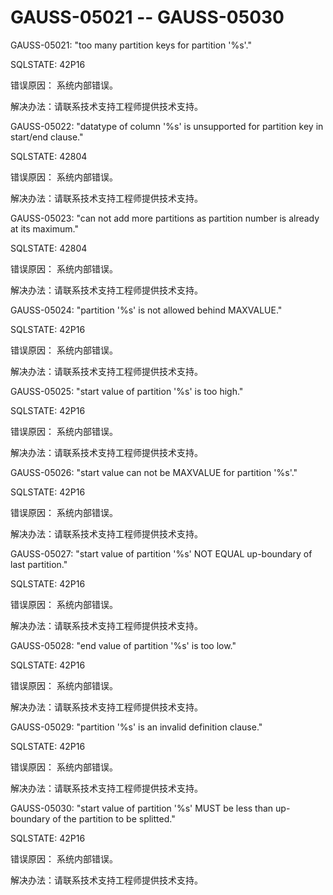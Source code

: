 # GAUSS-05021 -- GAUSS-05030<a name="ZH-CN_TOPIC_0302073376"></a>

GAUSS-05021: "too many partition keys for partition '%s'."

SQLSTATE: 42P16

错误原因： 系统内部错误。

解决办法：请联系技术支持工程师提供技术支持。

GAUSS-05022: "datatype of column '%s' is unsupported for partition key in start/end clause."

SQLSTATE: 42804

错误原因： 系统内部错误。

解决办法：请联系技术支持工程师提供技术支持。

GAUSS-05023: "can not add more partitions as partition number is already at its maximum."

SQLSTATE: 42804

错误原因： 系统内部错误。

解决办法：请联系技术支持工程师提供技术支持。

GAUSS-05024: "partition '%s' is not allowed behind MAXVALUE."

SQLSTATE: 42P16

错误原因： 系统内部错误。

解决办法：请联系技术支持工程师提供技术支持。

GAUSS-05025: "start value of partition '%s' is too high."

SQLSTATE: 42P16

错误原因： 系统内部错误。

解决办法：请联系技术支持工程师提供技术支持。

GAUSS-05026: "start value can not be MAXVALUE for partition '%s'."

SQLSTATE: 42P16

错误原因： 系统内部错误。

解决办法：请联系技术支持工程师提供技术支持。

GAUSS-05027: "start value of partition '%s' NOT EQUAL up-boundary of last partition."

SQLSTATE: 42P16

错误原因： 系统内部错误。

解决办法：请联系技术支持工程师提供技术支持。

GAUSS-05028: "end value of partition '%s' is too low."

SQLSTATE: 42P16

错误原因： 系统内部错误。

解决办法：请联系技术支持工程师提供技术支持。

GAUSS-05029: "partition '%s' is an invalid definition clause."

SQLSTATE: 42P16

错误原因： 系统内部错误。

解决办法：请联系技术支持工程师提供技术支持。

GAUSS-05030: "start value of partition '%s' MUST be less than up-boundary of the partition to be splitted."

SQLSTATE: 42P16

错误原因： 系统内部错误。

解决办法：请联系技术支持工程师提供技术支持。

